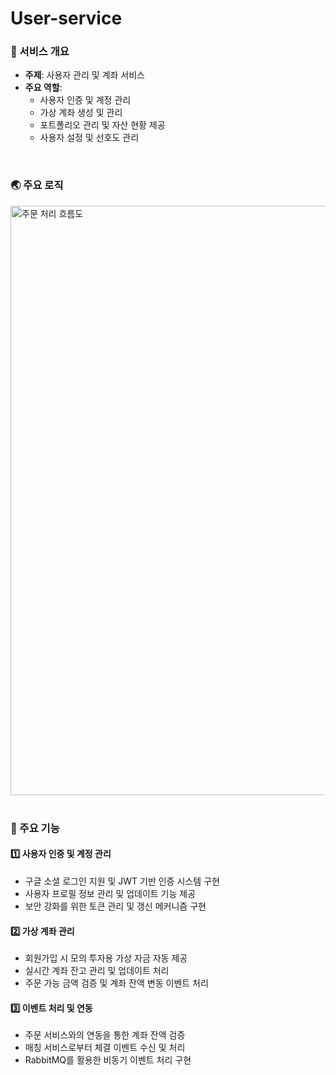 # User-service

### 🔖 서비스 개요
  - **주제**: 사용자 관리 및 계좌 서비스
  - **주요 역할**: 
    - 사용자 인증 및 계정 관리
    - 가상 계좌 생성 및 관리
    - 포트폴리오 관리 및 자산 현황 제공
    - 사용자 설정 및 선호도 관리

</br>

### 🌏 주요 로직
<img width="943" alt="주문 처리 흐름도" src="https://github.com/user-attachments/assets/0edb90be-ebb0-4b72-a83b-9baf6ed56ba8" />

</br>
</br>

### 🔗 주요 기능  

#### 1️⃣ 사용자 인증 및 계정 관리
- 구글 소셜 로그인 지원 및 JWT 기반 인증 시스템 구현
- 사용자 프로필 정보 관리 및 업데이트 기능 제공
- 보안 강화를 위한 토큰 관리 및 갱신 메커니즘 구현

#### 2️⃣ 가상 계좌 관리
- 회원가입 시 모의 투자용 가상 자금 자동 제공
- 실시간 계좌 잔고 관리 및 업데이트 처리
- 주문 가능 금액 검증 및 계좌 잔액 변동 이벤트 처리

#### 3️⃣ 이벤트 처리 및 연동
- 주문 서비스와의 연동을 통한 계좌 잔액 검증
- 매칭 서비스로부터 체결 이벤트 수신 및 처리
- RabbitMQ를 활용한 비동기 이벤트 처리 구현
